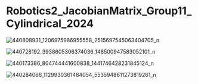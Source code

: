 # Robotics2_JacobianMatrix_Group11_Cylindrical_2024

![440808931_1206975986955558_2515697545063404705_n](https://github.com/ImangTimang/Robotics2_JacobianMatrix_Group11_Cylindrical_2024/assets/157492494/9f00b29e-a40c-4032-ae33-a1c50b6e24dc)

![440728192_3938605306374036_148500947583052101_n](https://github.com/ImangTimang/Robotics2_JacobianMatrix_Group11_Cylindrical_2024/assets/157492494/99105f3e-3dcd-4145-a1ed-d433b5840b47)

![440173386_804744441600838_1441746428231845124_n](https://github.com/ImangTimang/Robotics2_JacobianMatrix_Group11_Cylindrical_2024/assets/157549014/1451342c-4943-4420-95cc-d1cbcd56f701)

![440284066_1129930361484054_5535948611273819261_n](https://github.com/ImangTimang/Robotics2_JacobianMatrix_Group11_Cylindrical_2024/assets/157549014/b66f5743-4628-465c-a78c-6b643208a8ae)


